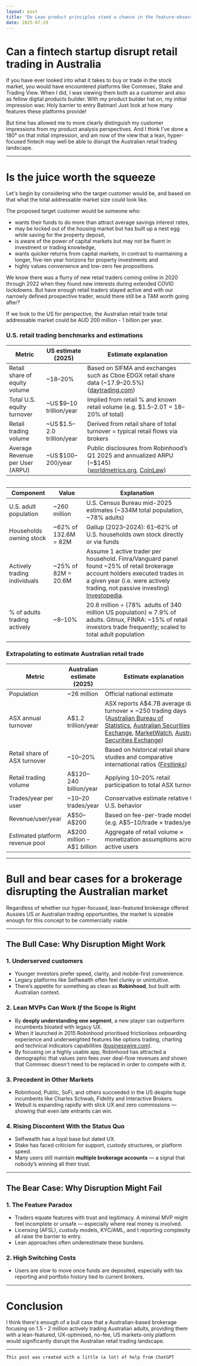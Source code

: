 ```yaml
---
layout: post
title: "Do Lean product principles stand a chance in the feature-obsessed Aussie fintech landscape"
date: 2025-07-29
---
```


# Can a fintech startup disrupt retail trading in Australia

If you have ever looked into what it takes to buy or trade in the stock market, you would have encountered platforms like Commsec, Stake and Trading View. When I did, I was viewing them both as a customer and also as fellow digital products builder. With my product builder hat on, my initial impression was: Holy barrier to entry Batman! Just look at how many features these platforms provide! 

But time has allowed me to more clearly distinguish my customer impressions from my product analysis perspectives. And I think I've done a 180° on that initial impression, and am now of the view that a lean, hyper-focused fintech may well be able to disrupt the Australian retail trading landscape.

---

# Is the juice worth the squeeze

Let's begin by considering who the target customer would be, and based on that what the total addressable market size could look like.&#x20;

The proposed target customer would be someone who:

* wants their funds to do more than attract average savings interest rates,
* may be locked out of the housing market but has built up a nest egg while saving for the property deposit,
* is aware of the power of capital markets but may not be fluent in investment or trading knowledge,
* wants quicker returns from capital markets, in contrast to maintaining a longer, five-ten year horizons for property investments and
* highly values convenience and low-zero fee propositions.

We know there was a flurry of new retail traders coming online in 2020 through 2022 when they found new interests during extended COVID lockdowns. But have enough retail traders stayed active and with our narrowly defined prospective trader, would there still be a TAM worth going after?  

If we look to the US for perspective, the Australian retail trade total addressable market could be AUD 200 million - 1 billion per year.

### U.S. retail trading benchmarks and estimations

| Metric                          | US estimate (2025)           | Estimate explanation                                                                                                                                                                                                                                                                                                                                                                                |
| ------------------------------- | ---------------------------- | --------------------------------------------------------------------------------------------------------------------------------------------------------------------------------------------------------------------------------------------------------------------------------------------------------------------------------------------------------------------------------------------------- |
| Retail share of equity volume   | \~18–20%                     | Based on SIFMA and exchanges such as Cboe EDGX retail share data (\~17.9–20.5%) ([daytrading.com](https://www.daytrading.com/retail-traders-statistics?utm_source=chatgpt.com "Individual Traders (“Retail”) in the US Stock Market [Facts, Figures ..."))                                                                                                                                          |
| Total U.S. equity turnover      | \~US \$9–10 trillion/year    | Implied from retail % and known retail volume (e.g. \$1.5–2.0T = 18–20% of total)                                                                                                                                                                                                                                                                                                                   |
| Retail trading volume           | \~US \$1.5–2.0 trillion/year | Derived from retail share of total turnover = typical retail flows via brokers                                                                                                                                                                                                                                                                                                                      |
| Average Revenue per User (ARPU) | \~US \$100–200/year          | Public disclosures from Robinhood’s Q1 2025 and annualized ARPU (\~\$145) ([worldmetrics.org](https://worldmetrics.org/retail-investors-statistics/?utm_source=chatgpt.com "Retail Investors Statistics Statistics: Market Data Report 2025"), [CoinLaw](https://coinlaw.io/retail-investing-statistics/?utm_source=chatgpt.com "Retail Investing Statistics 2025: Key Trends Shaping the Market")) |

|   |
| - |

| **Component**                | **Value**             | **Explanation**                                                                                                                                                                                                                                                                                                                     |
| ---------------------------- | --------------------- | ----------------------------------------------------------------------------------------------------------------------------------------------------------------------------------------------------------------------------------------------------------------------------------------------------------------------------------- |
| U.S. adult population        | \~260 million         | U.S. Census Bureau mid-2025 estimates (\~334M total population, \~78% adults)                                                                                                                                                                                                                                                       |
| Households owning stock      | \~62% of 132.6M = 82M | Gallup (2023–2024): 61–62% of U.S. households own stock directly or via funds                                                                                                                                                                                                                                                       |
| Actively trading individuals | \~25% of 82M = 20.6M  | Assume 1 active trader per household. Finra/Vanguard panel found \~25% of retail brokerage account holders executed trades in a given year (i.e. were actively trading, not passive investing) [Investopedia](https://www.investopedia.com/retail-investors-are-shrugging-off-the-fed-s-rate-hikes-7111439?utm_source=chatgpt.com). |
| % of adults trading actively | \~8–10%               | 20.6 million ÷ (78%  adults of 340 million US population) ≈ 7.9% of adults. Gitnux, FINRA: \~15% of retail investors trade frequently; scaled to total adult population                                                                                                                                                             |
|                              |                       |                                                                                                                                                                                                                                                                                                                                     |

### Extrapolating to estimate Australian retail trade

| **Metric**                      | **Australian estimate (2025)** | **Estimate explanation**                                                                                                                                                                                                                                                                                                                                                                                                                                                                                                                                                                                                                                                                                                                                                                                                                                                                                                                          |
| ------------------------------- | ------------------------------ | ------------------------------------------------------------------------------------------------------------------------------------------------------------------------------------------------------------------------------------------------------------------------------------------------------------------------------------------------------------------------------------------------------------------------------------------------------------------------------------------------------------------------------------------------------------------------------------------------------------------------------------------------------------------------------------------------------------------------------------------------------------------------------------------------------------------------------------------------------------------------------------------------------------------------------------------------- |
| Population                      | \~26 million                   | Official national estimate                                                                                                                                                                                                                                                                                                                                                                                                                                                                                                                                                                                                                                                                                                                                                                                                                                                                                                                        |
| ASX annual turnover             | A\$1.2 trillion/year           | ASX reports A\$4.7B average daily turnover × \~250 trading days ([Australian Bureau of Statistics](https://www.abs.gov.au/statistics/industry/retail-and-wholesale-trade/retail-trade-australia?utm_source=chatgpt.com "Retail Trade, Australia - Australian Bureau of Statistics"), [Australian Securities Exchange](https://www.asx.com.au/about/market-statistics/trading-volumes?utm_source=chatgpt.com "Trading volumes - Australian Securities Exchange"), [MarketWatch](https://www.marketwatch.com/story/everyday-investors-keep-making-wall-street-pros-look-dumb-with-this-one-simple-move-5e9399e9?utm_source=chatgpt.com "Everyday investors keep making Wall Street pros look dumb with this one simple move"), [Australian Securities Exchange](https://www.asx.com.au/markets/trade-our-cash-market/asx-equities-trading/reports-and-statistics?utm_source=chatgpt.com "Reports and statistics - Australian Securities Exchange")) |
| Retail share of ASX turnover    | \~10–20%                       | Based on historical retail share studies and comparative international ratios ([Firstlinks](https://www.firstlinks.com.au/three-charts-surprising-rise-retail-investor-australia?utm_source=chatgpt.com "Three charts on the surprising rise of Australian retail investors"))                                                                                                                                                                                                                                                                                                                                                                                                                                                                                                                                                                                                                                                                    |
| Retail trading volume           | A\$120–240 billion/year        | Applying 10–20% retail participation to total ASX turnover                                                                                                                                                                                                                                                                                                                                                                                                                                                                                                                                                                                                                                                                                                                                                                                                                                                                                        |
| Trades/year per user            | \~10–20 trades/year            | Conservative estimate relative to U.S. behavior                                                                                                                                                                                                                                                                                                                                                                                                                                                                                                                                                                                                                                                                                                                                                                                                                                                                                                   |
| Revenue/user/year               | A\$50–A\$200                   | Based on fee-per-trade models (e.g. A\$5–10/trade × trades/year)                                                                                                                                                                                                                                                                                                                                                                                                                                                                                                                                                                                                                                                                                                                                                                                                                                                                                  |
| Estimated platform revenue pool | A\$200 million – A\$1 billion  | Aggregate of retail volume × monetization assumptions across active users                                                                                                                                                                                                                                                                                                                                                                                                                                                                                                                                                                                                                                                                                                                                                                                                                                                                         |

---

# Bull and bear cases for a brokerage disrupting the Australian market

Regardless of whether our hyper-focused, lean-featured brokerage offered Aussies US or Australian trading opportunities, the market is sizeable enough for this concept to be commercially viable.

---

## **The Bull Case: Why Disruption Might Work**

### 1. Underserved customers

* Younger investors prefer speed, clarity, and mobile-first convenience.
* Legacy platforms like Selfwealth often feel clunky or unintuitive.
* There’s appetite for something as clean as **Robinhood**, but built with Australian context.

### 2. Lean MVPs Can Work *If* the Scope Is Right

* By **deeply understanding one segment**, a new player can outperform incumbents bloated with legacy UX.
* When it launched in 2015 Robinhood prioritised frictionless onboarding experience and underweighted features like options trading, charting and technical indicators capabilities ([businesswire.com](https://www.businesswire.com/news/home/20171213005259/en/Robinhood-Launches-Commission-Free-Options-Trading?utm_source=chatgpt.com "Robinhood Launches Commission-Free Options Trading")).
* By focusing on a highly usable app, Robinhood has attracted a demographic that values zero fees over deal-flow revenues and shown that Commsec doesn't need to be replaced in order to compete with it.

### 3. Precedent in Other Markets

* Robinhood, Public, SoFi, and others succeeded in the US despite huge incumbents like Charles Schwab, Fidelity and Interactive Brokers.
* Webull is expanding rapidly with slick UX and zero commissions — showing that even late entrants can win.

### 4. Rising Discontent With the Status Quo

* Selfwealth has a loyal base but dated UX.
* Stake has faced criticism for support, custody structures, or platform speed.
* Many users still maintain **multiple brokerage accounts** — a signal that nobody’s winning all their trust.

---

## **The Bear Case: Why Disruption Might Fail**

### 1. The Feature Paradox

* Traders equate features with trust and legitimacy. A minimal MVP might feel incomplete or unsafe — especially where real money is involved.
* Licensing (AFSL), custody models, KYC/AML, and t reporting complexity all raise the barrier to entry.
* Lean approaches often underestimate these burdens.

### 2. High Switching Costs

* Users are slow to move once funds are deposited, especially with tax reporting and portfolio history tied to current brokers.

---

# Conclusion

I think there's enough of a bull case that a Australian-based brokerage focusing on 1.5 - 2 million actively trading Australian adults, providing them with a lean-featured, UX-optimised, no-fee, US markets-only platform would significantly disrupt the Australian retail trading landscape.

---

``` This post was created with a little (a lot) of help from ChatGPT ```

